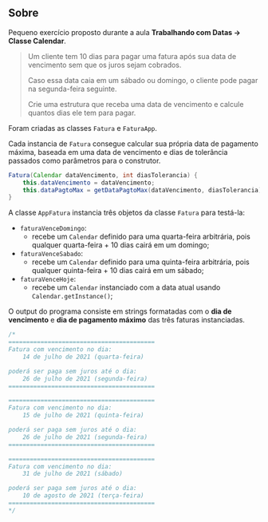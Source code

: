 ## Sobre

Pequeno exercício proposto durante a aula **Trabalhando com Datas -> Classe Calendar**.

> Um cliente tem 10 dias para pagar uma fatura após sua data de vencimento sem que os juros sejam cobrados.
>
> Caso essa data caia em um sábado ou domingo, o cliente pode pagar na segunda-feira seguinte.
>
> Crie uma estrutura que receba uma data de vencimento e calcule quantos dias ele tem para pagar.

Foram criadas as classes `Fatura` e `FaturaApp`.

Cada instancia de `Fatura` consegue calcular sua própria data de pagamento máxima, baseada em uma data de vencimento e dias de tolerância passados como parâmetros para o construtor.

```java
Fatura(Calendar dataVencimento, int diasTolerancia) {
    this.dataVencimento = dataVencimento;
    this.dataPagtoMax = getDataPagtoMax(dataVencimento, diasTolerancia);
}
```

A classe `AppFatura` instancia três objetos da classe `Fatura` para testá-la:

- `faturaVenceDomingo`:
  - recebe um `Calendar` definido para uma quarta-feira arbitrária, pois qualquer quarta-feira + 10 dias cairá em um domingo;
- `faturaVenceSabado`:
  - recebe um `Calendar` definido para uma quinta-feira arbitrária, pois qualquer quinta-feira + 10 dias cairá em um sábado;
- `faturaVenceHoje`:
  - recebe um `Calendar` instanciado com a data atual usando `Calendar.getInstance()`;



O output do programa consiste em strings formatadas com o **dia de vencimento** e **dia de pagamento máximo** das três faturas instanciadas.

```java
/*
=========================================
Fatura com vencimento no dia:
	14 de julho de 2021 (quarta-feira)

poderá ser paga sem juros até o dia:
	26 de julho de 2021 (segunda-feira)
=========================================

=========================================
Fatura com vencimento no dia:
	15 de julho de 2021 (quinta-feira)

poderá ser paga sem juros até o dia:
	26 de julho de 2021 (segunda-feira)
=========================================

=========================================
Fatura com vencimento no dia:
	31 de julho de 2021 (sábado)

poderá ser paga sem juros até o dia:
	10 de agosto de 2021 (terça-feira)
=========================================
*/
```
